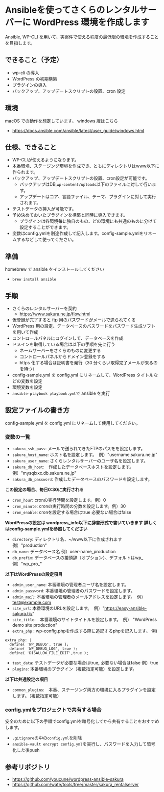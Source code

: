 # Ansibleを使ってさくらのレンタルサーバーに WordPress 環境を作成します

Ansible, WP-CLI を用いて、実案件で使える程度の最低限の環境を作成することを目指します。

## できること（予定）

- wp-cli の導入
- WordPress の初期構築
- プラグインの導入
- バックアップ、アップデートスクリプトの設置、cron 設定

## 環境

macOS での動作を想定しています。
windows 版はこちら

- https://docs.ansible.com/ansible/latest/user_guide/windows.html

## 仕様、できること
- WP-CLIが使えるようになります。
- 本番環境、ステージング環境を作成でき、ともにディレクトリはwww以下に作られます。
- バックアップ、アップデートスクリプトの設置、cron設定が可能です。
  - バックアップはDB,`wp-content/uploads`以下のファイルに対して行います。
  - アップデートはコア、言語ファイル、テーマ、プラグインに対して実行されます。
- テストデータの挿入が可能です。
- 予め決めておいたプラグインを構築と同時に導入できます。
  - プラグインは各環境毎に独自のもの、どの環境にも共通のものに分けて設定することができます。
- 変数はconfig.ymlを別途作成して記入します。config-sample.ymlをリネームするなどして使ってください。


## 準備

homebrew で ansible をインストールしてください

- `brew install ansible`

## 手順

- さくらのレンタルサーバーを契約
  - https://www.sakura.ne.jp/flow.html
- 仮登録が完了すると ftp 用のパスワードがメールで送られてくる
- WordPress 用の設定、データベースのパスワードをパスワード生成ソフトを用いて作成
- コントロールパネルにログインして、データベースを作成
- ドメインを取得している場合は以下の手順を先に行う
  - ネームサーバーをさくらのものに変更する
  - コントロールパネルからドメイン登録をする
  - https 化する場合は証明書を発行（30 分くらい取得完了メールが来るのを待つ）
- config-sample.yml を config.yml にリネームして、WordPress タイトルなどの変数を設定
- 環境変数を設定
- `ansible-playbook playbook.yml`で ansible を実行

## 設定ファイルの書き方

config-sample.yml を config.yml にリネームして使用してください。

### 変数の一覧
- `sakura_ssh_pass`: メールで送られてきたFTPのパスをを設定します。
- `sakura_host_name`: ホスト名を設定します。　例）"username.sakura.ne.jp"
- `sakura_user_name`: さくらレンタルサーバーのユーザ名を設定します。
- `sakura_db_host`:　作成したデータベースホストを設定します。　例）"mysqlxxx.db.sakura.ne.jp"
- `sakura_db_password`: 作成したデータベースのパスワードを設定します。

**この設定の場合、毎日0:30に実行される**
- `cron_hour`: cronの実行時間を設定します。例）0
- `cron_minute`: cronの実行時間の分数を設定します。例）30
- `cron_enable`: cronを設定する場合はtrue 必要ない場合はfalse

**WordPressの設定は wordpress_info以下に辞書形式で書いていきます**
**詳しくはconfig-sample.ymlを参照してください**
- `directory`: ディレクトリ名、~/www以下に作成されます　例）"production"
- `db_name`: データベース名 例）user-name_production
- `db_prefix`: データベースの接頭辞（オプション）、デフォルトはwp_　例）"wp_pro_"


**以下はWordPressの設定項目**
- `admin_user_name`: 本番環境の管理者ユーザ名を設定します。
- `admin_password`: 本番環境の管理者のパスワードを設定します。
- `admin_mail`: 本番環境の管理者のメールアドレスを設定します。　例）test@example.com
- `site_url`: 本番環境のURLを設定します。　例）"https://easy-ansible-sakura.tk/"
- `site_title`:　本番環境のサイトタイトルを設定します。　例） "WordPress　demo site production"
- `extra_php` : wp-config.phpを作成する際に追記するphpを記入します。
例)

```
extra_php: |
  define( 'WP_DEBUG', true );
  define( 'WP_DEBUG_LOG', true );
  define( 'DISALLOW_FILE_EDIT',true );
```

- `test_data`: テストデータが必要な場合はtrue, 必要ない場合はfalse 例）true
- `plugins`: 本番環境のプラグイン（複数指定可能）を設定します。

**以下は共通設定の項目**
- `common_plugins`:　本番、ステージング両方の環境に入るプラグインを設定します。（複数指定可能）



### config.ymlをプロジェクトで共有する場合
安全のために以下の手順でconfig.ymlを暗号化してから共有することをおすすめします。
- `.gitignore`の中の`config.yml`を削除
- `ansible-vault encrypt config.yml`を実行し、パスワードを入力して暗号化した後push

## 参考リポジトリ

- https://github.com/youcune/wordpress-ansible-sakura
- https://github.com/wate/tools/tree/master/sakura_rentalserver
